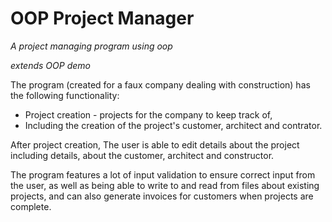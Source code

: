# OOP Project Manager

_A project managing program using oop_

*extends OOP demo*

The program (created for a faux company dealing with construction) has the following functionality:

   - Project creation - projects for the company to keep track of,
   - Including the creation of the project's customer, architect and contrator.
   
   After project creation, The user is able to edit details about the project including details, 
   about the customer, architect and constructor.
   
   The program features a lot of input validation to ensure correct input from the user, as well as
   being able to write to and read from files about existing projects, and can also generate invoices
   for customers when projects are complete.
